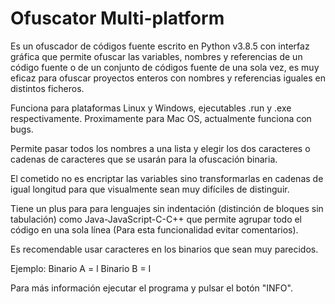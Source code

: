 # Ofuscator Multi-platform
Es un ofuscador de códigos fuente escrito en Python v3.8.5 con interfaz gráfica que permite ofuscar las variables, nombres y referencias 
de un código fuente o de un conjunto de códigos fuente de una sola vez, es muy eficaz para ofuscar proyectos enteros con nombres y referencias 
iguales en distintos ficheros.

Funciona para plataformas Linux y Windows, ejecutables .run y .exe respectivamente.
Proximamente para Mac OS, actualmente funciona con bugs.

Permite pasar todos los nombres a una lista y elegir los dos caracteres o cadenas de caracteres que se usarán para la ofuscación binaria.

El cometido no es encriptar las variables sino transformarlas en cadenas de igual longitud para que visualmente sean muy difíciles de distinguir.

Tiene un plus para para lenguajes sin indentación (distinción de bloques sin tabulación) como Java-JavaScript-C-C++ que permite agrupar todo 
el código en una sola línea (Para esta funcionalidad evitar comentarios).

Es recomendable usar caracteres en los binarios que sean muy parecidos. 

Ejemplo: Binario A = l Binario B = I

Para más información ejecutar el programa y pulsar el botón "INFO".
